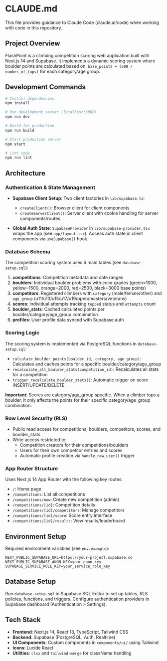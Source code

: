 # CLAUDE.md

This file provides guidance to Claude Code (claude.ai/code) when working with code in this repository.

## Project Overview

FlashPoint is a climbing competition scoring web application built with Next.js 14 and Supabase. It implements a dynamic scoring system where boulder points are calculated based on: `base_points + (500 / number_of_tops)` for each category/age group.

## Development Commands

```bash
# Install dependencies
npm install

# Run development server (localhost:3000)
npm run dev

# Build for production
npm run build

# Start production server
npm start

# Lint code
npm run lint
```

## Architecture

### Authentication & State Management

- **Supabase Client Setup**: Two client factories in `lib/supabase.ts`:
  - `createClient()`: Browser client for client components
  - `createServerClient()`: Server client with cookie handling for server components/routes

- **Global Auth State**: `SupabaseProvider` in `lib/supabase-provider.tsx` wraps the app (see `app/layout.tsx`). Access auth state in client components via `useSupabase()` hook.

### Database Schema

The competition scoring system uses 6 main tables (see `database-setup.sql`):

1. **competitions**: Competition metadata and date ranges
2. **boulders**: Individual boulder problems with color grades (green=1000, yellow=1500, orange=2000, red=2500, black=3000 base points)
3. **competitors**: Registered climbers with `category` (male/female/other) and `age_group` (u11/u13/u15/u17/u19/open/masters/veterans)
4. **scores**: Individual attempts tracking `topped` status and `attempts` count
5. **boulder_stats**: Cached calculated points per boulder/category/age_group combination
6. **profiles**: User profile data synced with Supabase auth

### Scoring Logic

The scoring system is implemented via PostgreSQL functions in `database-setup.sql`:

- `calculate_boulder_points(boulder_id, category, age_group)`: Calculates and caches points for a specific boulder/category/age_group
- `recalculate_all_boulder_stats(competition_id)`: Recalculates all stats for a competition
- `trigger_recalculate_boulder_stats()`: Automatic trigger on score INSERT/UPDATE/DELETE

**Important**: Scores are category/age_group specific. When a climber tops a boulder, it only affects the points for their specific category/age_group combination.

### Row Level Security (RLS)

- Public read access for competitions, boulders, competitors, scores, and boulder_stats
- Write access restricted to:
  - Competition creators for their competitions/boulders
  - Users for their own competitor entries and scores
  - Automatic profile creation via `handle_new_user()` trigger

### App Router Structure

Uses Next.js 14 App Router with the following key routes:

- `/`: Home page
- `/competitions`: List all competitions
- `/competitions/new`: Create new competition (admin)
- `/competitions/[id]`: Competition details
- `/competitions/[id]/competitors`: Manage competitors
- `/competitions/[id]/score`: Score entry interface
- `/competitions/[id]/results`: View results/leaderboard

## Environment Setup

Required environment variables (see `env.example`):

```
NEXT_PUBLIC_SUPABASE_URL=https://your-project.supabase.co
NEXT_PUBLIC_SUPABASE_ANON_KEY=your_anon_key
SUPABASE_SERVICE_ROLE_KEY=your_service_role_key
```

## Database Setup

Run `database-setup.sql` in Supabase SQL Editor to set up tables, RLS policies, functions, and triggers. Configure authentication providers in Supabase dashboard (Authentication > Settings).

## Tech Stack

- **Frontend**: Next.js 14, React 18, TypeScript, Tailwind CSS
- **Backend**: Supabase (PostgreSQL, Auth, Realtime)
- **UI Components**: Custom components in `components/ui/` using Tailwind
- **Icons**: Lucide React
- **Utilities**: `clsx` and `tailwind-merge` for className handling